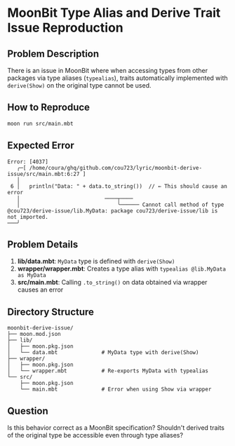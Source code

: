 # MoonBit Type Alias and Derive Trait Issue Reproduction

## Problem Description

There is an issue in MoonBit where when accessing types from other packages via type aliases (`typealias`), traits automatically implemented with `derive(Show)` on the original type cannot be used.

## How to Reproduce

```bash
moon run src/main.mbt
```

## Expected Error

```
Error: [4037]
   ╭─[ /home/coura/ghq/github.com/cou723/lyric/moonbit-derive-issue/src/main.mbt:6:27 ]
   │
 6 │   println("Data: " + data.to_string())  // ← This should cause an error
   │                           ────┬────  
   │                               ╰────── Cannot call method of type @cou723/derive-issue/lib.MyData: package cou723/derive-issue/lib is not imported.
───╯
```

## Problem Details

1. **lib/data.mbt**: `MyData` type is defined with `derive(Show)`
2. **wrapper/wrapper.mbt**: Creates a type alias with `typealias @lib.MyData as MyData`
3. **src/main.mbt**: Calling `.to_string()` on data obtained via wrapper causes an error

## Directory Structure

```
moonbit-derive-issue/
├── moon.mod.json
├── lib/
│   ├── moon.pkg.json
│   └── data.mbt              # MyData type with derive(Show)
├── wrapper/
│   ├── moon.pkg.json
│   └── wrapper.mbt           # Re-exports MyData with typealias  
└── src/
    ├── moon.pkg.json
    └── main.mbt              # Error when using Show via wrapper
```

## Question

Is this behavior correct as a MoonBit specification? Shouldn't derived traits of the original type be accessible even through type aliases?